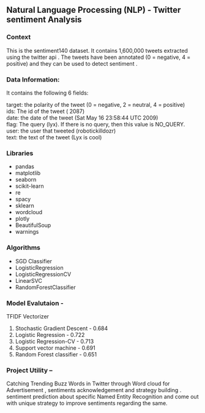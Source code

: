 
## Natural Language Processing (NLP) - Twitter sentiment Analysis


### Context
This is the sentiment140 dataset. It contains 1,600,000 tweets extracted using the twitter api . The tweets have been annotated (0 = negative, 4 = positive) and they can be used to detect sentiment .

### Data Information:
It contains the following 6 fields:<br>

target: the polarity of the tweet (0 = negative, 2 = neutral, 4 = positive)<br>
ids: The id of the tweet ( 2087)<br>
date: the date of the tweet (Sat May 16 23:58:44 UTC 2009)<br>
flag: The query (lyx). If there is no query, then this value is NO_QUERY.<br>
user: the user that tweeted (robotickilldozr)<br>
text: the text of the tweet (Lyx is cool)<br>

### Libraries
- pandas
- matplotlib
- seaborn
- scikit-learn
- re
- spacy
- sklearn
- wordcloud 
- plotly
- BeautifulSoup
- warnings

### Algorithms

- SGD Classifier
- LogisticRegression
- LogisticRegressionCV
- LinearSVC
- RandomForestClassifier

### Model Evalutaion -<br>
TFIDF Vectorizer
1. Stochastic Gradient Descent - 0.684
2. Logistic Regression - 0.722
3. Logistic Regression-CV - 0.713
4. Support vector machine - 0.691
5. Random Forest classifier - 0.651

### Project Utility –
Catching Trending Buzz Words in Twitter through Word cloud for Advertisement , sentiments acknowledgement and strategy building . sentiment prediction about specific Named Entity Recognition and come out with unique strategy to improve sentiments regarding the same.  
